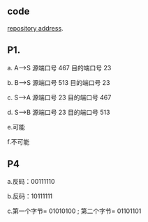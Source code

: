 ## code

[repository address](https://github.com/jamessword/computer_net/blob/master/UDP.py). 


## P1.

a. A—>S 源端口号 467 目的端口号 23

b. B—>S	源端口号 513 目的端口号 23

c. S—>A	源端口号 23  目的端口号 467

d. S—>B	源端口号 23  目的端口号 513

e.可能

f.不可能

## P4

a.反码：00111110

b.反码：10111111

c.第一个字节= 01010100 ; 第二个字节= 01101101
